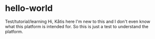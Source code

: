 # hello-world
Test/tutorial/learning
Hi, Kåtis here I'm new to this and I don't even know what this platform is intended for. So this is just a test to understand the platform.
